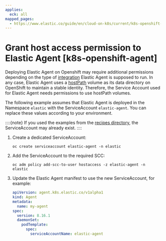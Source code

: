 ```yaml
---
applies:
  eck: all
mapped_pages:
  - https://www.elastic.co/guide/en/cloud-on-k8s/current/k8s-openshift-agent.html
---
```


# Grant host access permission to Elastic Agent [k8s-openshift-agent]

Deploying Elastic Agent on Openshift may require additional permissions depending on the type of [integration](https://www.elastic.co/guide/en/fleet/current/index.html) Elastic Agent is supposed to run. In any case, Elastic Agent uses a [hostPath](https://kubernetes.io/docs/concepts/storage/volumes/#hostpath) volume as its data directory on OpenShift to maintain a stable identity. Therefore, the Service Account used for Elastic Agent needs permissions to use hostPath volumes.

The following example assumes that Elastic Agent is deployed in the Namespace `elastic` with the ServiceAccount `elastic-agent`. You can replace these values according to your environment.

::::{note}
If you used the examples from the [recipes directory](https://github.com/elastic/cloud-on-k8s/tree/2.16/config/recipes/elastic-agent), the ServiceAccount may already exist.
::::


1. Create a dedicated ServiceAccount:

    ```shell
    oc create serviceaccount elastic-agent -n elastic
    ```

2. Add the ServiceAccount to the required SCC:

    ```shell
    oc adm policy add-scc-to-user hostaccess -z elastic-agent -n elastic
    ```

3. Update the Elastic Agent manifest to use the new ServiceAccount, for example:

    ```yaml
    apiVersion: agent.k8s.elastic.co/v1alpha1
    kind: Agent
    metadata:
      name: my-agent
    spec:
      version: 8.16.1
      daemonSet:
        podTemplate:
          spec:
            serviceAccountName: elastic-agent
    ```



